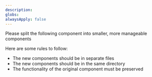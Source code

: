 ```yaml
---
description: 
globs: 
alwaysApply: false
---
```

Please split the following component into smaller, more manageable components

Here are some rules to follow:

- The new components should be in separate files
- The new components should be in the same directory
- The functionality of the original component must be preserved
